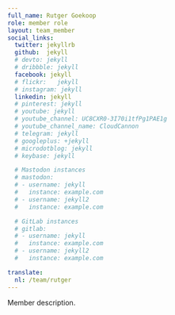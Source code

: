 ```yaml
---
full_name: Rutger Goekoop
role: member role
layout: team_member
social_links:
  twitter: jekyllrb
  github:  jekyll
  # devto: jekyll
  # dribbble: jekyll
  facebook: jekyll
  # flickr:   jekyll
  # instagram: jekyll
  linkedin: jekyll
  # pinterest: jekyll
  # youtube: jekyll
  # youtube_channel: UC8CXR0-3I70i1tfPg1PAE1g
  # youtube_channel_name: CloudCannon
  # telegram: jekyll
  # googleplus: +jekyll
  # microdotblog: jekyll
  # keybase: jekyll

  # Mastodon instances
  # mastodon:
  # - username: jekyll
  #   instance: example.com
  # - username: jekyll2
  #   instance: example.com

  # GitLab instances
  # gitlab:
  # - username: jekyll
  #   instance: example.com
  # - username: jekyll2
  #   instance: example.com

translate:
  nl: /team/rutger
---
```

Member description.
